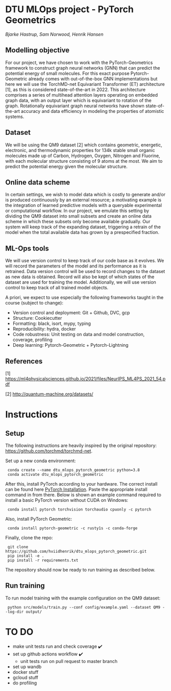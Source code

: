 DTU MLOps project - PyTorch Geometrics
==============================
*Bjarke Hastrup, Sam Norwood, Henrik Hansen*

## Modelling objective
For our project, we have chosen to work with the PyTorch-Geometrics framework to construct graph neural networks (GNN) that can predict the potential energy of small molecules. For this exact purpose Pytorch-Geometric already comes with out-of-the-box GNN implementations but here we will use the TorchMD-net Equivariant Transformer (ET) architecture [1], as this is considered state-of-the-art in 2022. This architecture comprises a series of multihead attention layers operating on embedded graph data, with an output layer which is equivariant to rotation of the graph. Rotationally equivariant graph neural networks have shown state-of-the-art accuracy and data efficiency in modeling the properties of atomistic systems.

## Dataset
We will be using the QM9 dataset [2] which contains geometric, energetic, electronic, and thermodynamic properties for 134k stable small organic molecules made up of Carbon, Hydrogen, Oxygen, Nitrogen and Fluorine, with each molecular structure consisting of 9 atoms at the most. We aim to predict the potential energy given the molecular structure.

## Online data scheme
In certain settings, we wish to model data which is costly to generate and/or is produced continuously by an external resource; a motivating example is the integration of learned predictive models with a queryable experimental or computational workflow. In our project, we emulate this setting by dividing the QM9 dataset into small subsets and create an online data scheme in which these subsets only become available gradually. Our system will keep track of the expanding dataset, triggering a retrain of the model when the total available data has grown by a prespecified fraction.

## ML-Ops tools
We will use version control to keep track of our code base as it evolves. We will record the parameters of the model and its performance as it is retrained. Data version control will be used to record changes to the dataset as new data is obtained. Record will also be kept of which states of the dataset are used for training the model. Additionally, we will use version control to keep track of all trained model objects.

A priori, we expect to use especially the following frameworks taught in the course (subject to change):
 - Version control and deployment: Git + Github, DVC, gcp
 - Structure: Cookiecutter
 - Formatting: black, isort, mypy, typing
 - Reproducibility: hydra, docker
 - Code robustness: Unit testing on data and model construction, coverage, profiling
 - Deep learning: Pytorch-Geometric + Pytorch-Lightning

## References
[1] https://ml4physicalsciences.github.io/2021/files/NeurIPS_ML4PS_2021_54.pdf

[2] http://quantum-machine.org/datasets/

# Instructions
## Setup
The following instructions are heavily inspired by the original repository: 
https://github.com/torchmd/torchmd-net.

Set up a new conda environment:

     conda create --name dtu_mlops_pytorch_geometric python=3.8
     conda activate dtu_mlops_pytorch_geometric

After this, install PyTorch according to your hardware. The correct install can be 
found here
[PyTorch Installation](https://pytorch.org/get-started/locally/#start-locally). Paste
the appropriate install command in from there. Below is shown an example command 
required to install a basic PyTorch version without CUDA on Windows: 

     conda install pytorch torchvision torchaudio cpuonly -c pytorch

Also, install PyTorch Geometric: 

     conda install pytorch-geometric -c rusty1s -c conda-forge

Finally, clone the repo:

     git clone https://github.com/hviidhenrik/dtu_mlops_pytorch_geometric.git
     pip install -e .
     pip install -r requirements.txt
      
The repository should now be ready to run training as described below.

## Run training
To run model training with the example configuration on the QM9 dataset:

     python src/models/train.py --conf config/example.yaml --dataset QM9 --log-dir output/


# TO DO
 - make unit tests run and check coverage :heavy_check_mark:
 - set up github actions workflow :heavy_check_mark:
     - unit tests run on pull request to master branch 
 - set up wandb
 - docker stuff
 - gcloud stuff
 - do profiling